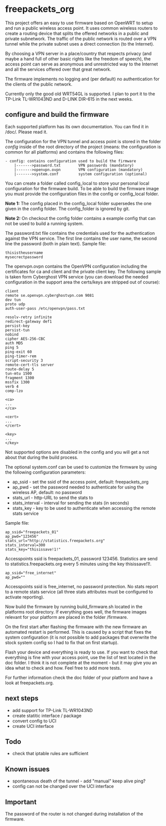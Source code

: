 freepackets_org
===============

This project offers an easy to use firmware based on OpenWRT to setup and run
a public wireless access point. It uses common wireless routers to create
a routing device that splits the offered networks in a public and private
subnetwork. The traffic of the public network is routed over a VPN tunnel
while the private subnet uses a direct connection (to the Internet).

By choosing a VPN server in a place/country that respects privacy (and maybe
a hand full of other basic rights like the freedom of speech), the
access point can serve as anonymous and unrestricted way to the Internet and
all the services offered over that great network.

The firmware implements no logging and (per default) no authentication for the
clients of the public network.

Currently only the good old WRT54GL is supported. I plan to port it to the
TP-Link TL-WR1043ND and D-LINK DIR-615 in the next weeks.

## configure and build the firmware

Each supported platform has its own documentation. You can find it in
<platform>/doc/. Please read it.

The configuration for the VPN tunnel and access point is stored in the
folder *config* inside of the root directory of the project (means: the
configuration is common for all platforms) and contains the following files:
```
- config: contains configuration used to build the firmware
    |------->password.txt        VPN passwords (mandatory)
    |------->openvpn.ovpn        VPN configuration (mandatory)
    |------->system.conf         system configuration (optional)
```

You can create a folder called config_local to store your personal local 
configuration for the firmware build. To be able to build the firmware image 
you must provide the configuration files in the config or config_local folder. 

**Note 1:** The config placed in the config_local folder supersedes the one 
given in the config folder. The config_folder is ignored by git.

**Note 2:** On checkout the config folder contains a example config that can 
not be used to build a running system.

The password.txt file contains the credentials used for the authentication
against the VPN service. The first line contains the user name, the second
line the password (both in plain text). Sample file:
```
thisistheusername
mysecrectpassword
```

The openvpn.ovpn contains the OpenVPN configuration including the
certificates for ca and client and the private client key. The following
sample is taken form Cyberghost VPN service (you can download the needed
configuration in the support area the certs/keys are stripped out
of course):

```
client
remote se.openvpn.cyberghostvpn.com 9081
dev tun
proto udp
auth-user-pass /etc/openvpn/pass.txt

resolv-retry infinite
redirect-gateway def1
persist-key
persist-tun
nobind
cipher AES-256-CBC
auth MD5
ping 5
ping-exit 60
ping-timer-rem
script-security 3
remote-cert-tls server
route-delay 5
tun-mtu 1500
fragment 1300
mssfix 1300
verb 4
comp-lzo

<ca>
...
</ca>

<cert>
...
</cert>

<key>
...
</key>
```

Not supported options are disabled in the config and you will get a not
about that during the build process.

The optional system.conf can be used to customize the firmware by using the
following configuration parameters:
* ap_ssid - set the ssid of the access point, default: freepackets_org
* ap_pwd  - set the password needed to authenticate for using the wireless AP, default: no password
* stats_url - http-URL to send the stats to
* stats_interval - interval for sending the stats (in seconds)
* stats_key - key to be used to authenticate when accessing the remote stats service

Sample file:
```
ap_ssid="freepackets_01"
ap_pwd="123456"
stats_url="http://statistics.freepackets.org"
stats_interval=300
stats_key="thisissave!1!"
```

Accesspoints ssid is freepackets_01, password 123456. Statistics are send to
statistics.freepackets.org every 5 minutes using the key thisissave!1!.

```
ap_ssid="free_internet"
ap_pwd=""
```

Accesspoints ssid is free_internet, no password protection. No stats report
to a remote stats service (all three stats attributes must be configured to
activate reporting).

Now build the firmware by running build_firmware.sh located in the platforms
root directory. If everything goes well, the firmware images relevant for
your platform are placed in the folder <your platform>/firmware.

On the first start after flashing the firmware with the new firmware an 
automated restart is performed. This is caused by a script that fixes
the system configuration (it is not possible to add packages that overwrite
the stock system config so I had to fix that on first startup).

Flash your device and everything is ready to use. If you want to check that
everything is fine with your access point, use the list of test located in the doc
folder. I think it is not complete at the moment - but it may give you an idea
what to check and how. Feel free to add more tests.

For further information check the doc folder of your platform and have a look
at freepackets.org.

## next steps
* add support for TP-Link TL-WR1043ND
* create statitic interface / package
* convert config to UCI
* create UCI interface

## Todo
* check that iptable rules are sufficient

## Known issues
* spontaneous death of the tunnel - add "manual" keep alive ping?
* config can not be changed over the UCI interface

## Important

The password of the router is not changed during installation of the firmware.


